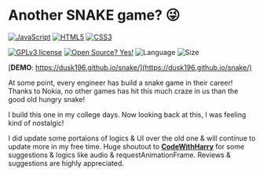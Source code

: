 # Another SNAKE game? 😜 

[![JavaScript](https://img.shields.io/badge/JavaScript-F7DF1E?style=for-the-badge&logo=javascript&logoColor=black)](https://developer.mozilla.org/en-US/docs/Web/JavaScript/)
[![HTML5](https://img.shields.io/badge/HTML5-E34F26?style=for-the-badge&logo=html5&logoColor=white)](https://www.w3.org/html/)
[![CSS3](https://img.shields.io/badge/CSS3-1572B6?style=for-the-badge&logo=css3&logoColor=white)](https://www.w3schools.com/css/)

[![GPLv3 license](https://img.shields.io/badge/License-GPLv3-blue.svg?style=for-the-badge)](http://perso.crans.org/besson/LICENSE.html)
[![Open Source? Yes!](https://img.shields.io/badge/Open_Source%3F-Yes!-blue?style=for-the-badge&logo=gitHub&logoColor=white)](https://opensource.com/resources/what-open-source/)
![Language](https://img.shields.io/github/languages/top/dusk196/snake?style=for-the-badge)
![Size](https://img.shields.io/github/languages/code-size/dusk196/snake?style=for-the-badge)

[**DEMO**: https://dusk196.github.io/snake/](https://dusk196.github.io/snake/)

At some point, every engineer has build a snake game in their career! Thanks to Nokia, no other games has hit this much craze in us than the good old hungry snake!

I build this one in my college days. Now looking back at this, I was feeling kind of nostalgic!

I did update some portaions of logics & UI over the old one & will continue to update more in my free time. Huge shoutout to [**CodeWithHarry**](https://www.youtube.com/watch?v=2ZDnw6ifdSI) for some suggestions & logics like audio & requestAnimationFrame. Reviews & suggestions are highly appreciated.
